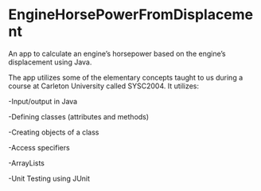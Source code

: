 # EngineHorsePowerFromDisplacement
An app to calculate an engine’s horsepower based on the engine’s displacement using Java.



The app utilizes some of the elementary concepts taught to us during a course at Carleton University called SYSC2004. It utilizes:


-Input/output in Java

-Defining classes (attributes and methods)

-Creating objects of a class

-Access specifiers

-ArrayLists

-Unit Testing using JUnit
